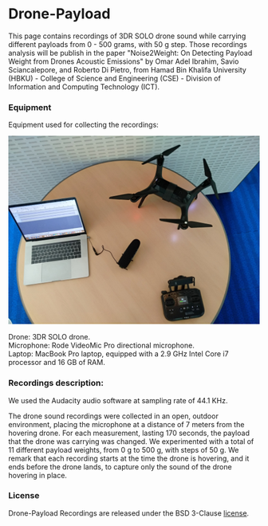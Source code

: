 # Drone-Payload

This page contains recordings of 3DR SOLO drone sound while carrying different payloads from 0 - 500 grams, with 50 g step. Those recordings analysis will be publish in the paper "Noise2Weight: On Detecting Payload Weight from Drones Acoustic Emissions" by Omar Adel Ibrahim, Savio Sciancalepore, and Roberto Di Pietro, from Hamad Bin Khalifa University (HBKU) - College of Science and Engineering (CSE) - Division of Information and Computing Technology (ICT).

### Equipment

Equipment used for collecting the recordings:

![](images/equipment.jpg)

Drone: 3DR SOLO drone.\
Microphone: Rode VideoMic Pro directional microphone.\
Laptop: MacBook Pro laptop, equipped with a 2.9 GHz Intel Core i7 processor and 16 GB of RAM.

### Recordings description:

We used the Audacity audio software at sampling rate of 44.1 KHz.

The drone sound recordings were collected in an open, outdoor environment, placing the microphone at a distance of 7 meters from the hovering drone. For each measurement, lasting 170 seconds, the payload that the drone was carrying was changed. We experimented with a total of 11 different payload weights, from 0 g to 500 g, with steps of 50 g. We remark that each recording starts at the time the drone is hovering, and it ends before the drone lands, to capture only the sound of the drone hovering in place.

### License

Drone-Payload Recordings are released under the BSD 3-Clause <a href="LICENSE">license</a>.
